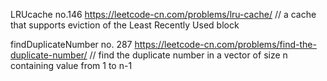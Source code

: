 LRUcache no.146 https://leetcode-cn.com/problems/lru-cache/
// a cache that supports eviction of the Least Recently Used block

findDuplicateNumber no. 287 https://leetcode-cn.com/problems/find-the-duplicate-number/
// find the duplicate number in a vector of size n containing value from 1 to n-1
